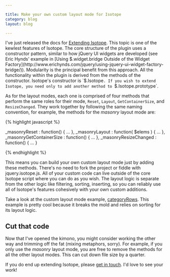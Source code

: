 ```yaml
---

title: Make your own custom layout mode for Isotope
category: blog
layout: blog

---
```


I've just released the docs for [Extending Isotope](http://isotope.metafizzy.co/docs/extending-isotope.html). This topic is one of the kewlest features of Isotope. The core structure of the plugin uses a constructor pattern, similar to how jQuery UI widgets are developed (see Eric Hynds' example in [Using $.widget.bridge Outside of the Widget Factory](http://www.erichynds.com/jquery/using-jquery-ui-widget-factory-bridge/)). Modularity is the principal benefit from this approach. All the functionality within the plugin is derived from the methods of the constructor. Isotope's constructor is `$.Isotope`. If you wish to extend Isotope, you need only to add another method to `$.Isotope.prototype`.

As for the layout modes, each one is comprised of four methods that perform the same roles for their mode, `Reset`, `Layout`, `GetContainerSize`, and `ResizeChanged`. They work together by following the same naming convention, for example, the methods for the _masonry_ layout mode  are:

{% highlight javascript %}

_masonryReset : function() { ... },
_masonryLayout : function( $elems ) { ... },
_masonryGetContainerSize : function() { ... },
_masonryResizeChanged : function() { ... }

{% endhighlight %}

This means you can build your own custom layout mode just by adding these methods. There's no need to fork the project or fiddle with jquery.isotope.js. All of your custom code can live outside of the core Isotope script where you can do as you wish. The layout logic is separate from the other logic like filtering, sorting, inserting, so you can reliably use all of Isotope's features cohesively with your own custom additions.

Take a look at the custom layout mode example, [categoryRows](http://isotope.metafizzy.co/demos/category-rows.html). This example is pretty cool because it breaks the mold and relies on sorting for its layout logic.

## Cut that code

Now that I've opened the kimono, you might consider working the other way and trimming off the fat (mixing metaphors, sorry). For example, if you only use the _masonry_ layout mode, you are free to remove the methods for all the other layout modes.  This can cut down file size by a quarter.

If you do end up extending Isotope, please [get in touch](/#contact). I'd love to see your work!